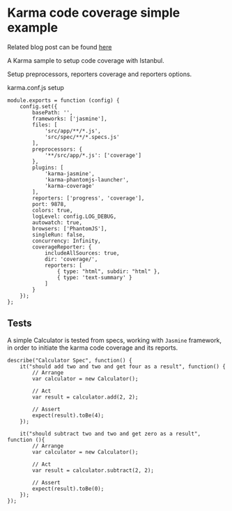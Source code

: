 # Karma code coverage simple example
Related blog post can be found [here](http://codereform.com/blog/post/unit-test-code-with-jasmine-and-code-coverage-with-karma-coverage-using-istanbul/)

A Karma sample to setup code coverage with Istanbul.

Setup preprocessors, reporters coverage and reporters options.

karma.conf.js setup
```
module.exports = function (config) {
    config.set({
        basePath: '',
        frameworks: ['jasmine'],
        files: [
            'src/app/**/*.js',
            'src/spec/**/*.specs.js'
        ],
        preprocessors: {
            '**/src/app/*.js': ['coverage']
        },
        plugins: [
            'karma-jasmine',
            'karma-phantomjs-launcher',
            'karma-coverage'
        ],
        reporters: ['progress', 'coverage'],
        port: 9878,
        colors: true,
        logLevel: config.LOG_DEBUG,
        autowatch: true,
        browsers: ['PhantomJS'],
        singleRun: false,
        concurrency: Infinity,
        coverageReporter: {
            includeAllSources: true,
            dir: 'coverage/',
            reporters: [
                { type: "html", subdir: "html" },
                { type: 'text-summary' }
            ]
        }
    });
};
```

## Tests
A simple Calculator is tested from specs, working with `Jasmine` framework, in order to initiate the karma code coverage and its reports.

```
describe("Calculator Spec", function() {
    it("should add two and two and get four as a result", function() {
        // Arrange
        var calculator = new Calculator();

        // Act
        var result = calculator.add(2, 2);

        // Assert
        expect(result).toBe(4);
    });

    it("should subtract two and two and get zero as a result", function (){
        // Arrange
        var calculator = new Calculator();

        // Act
        var result = calculator.subtract(2, 2);

        // Assert
        expect(result).toBe(0);
    });
});
```
